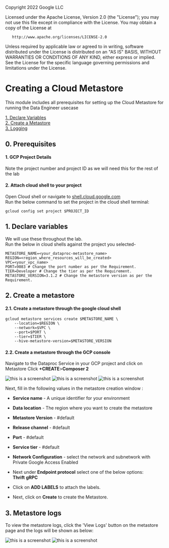 <!---->
  Copyright 2022 Google LLC
 
  Licensed under the Apache License, Version 2.0 (the "License");
  you may not use this file except in compliance with the License.
  You may obtain a copy of the License at
 
       http://www.apache.org/licenses/LICENSE-2.0
 
  Unless required by applicable law or agreed to in writing, software
  distributed under the License is distributed on an "AS IS" BASIS,
  WITHOUT WARRANTIES OR CONDITIONS OF ANY KIND, either express or implied.
  See the License for the specific language governing permissions and
  limitations under the License.
 <!---->

# Creating a Cloud Metastore

This module includes all prerequisites for setting up the Cloud Metastore for running the Data Engineer usecase

[1. Declare Variables](04-metastore-creation-cloud-shell.md#1-declare-variables)<br>
[2. Create a Metastore](04-metastore-creation-cloud-shell.md#2-create-a-metastore)<br>
[3. Logging](04-metastore-creation-cloud-shell.md#3-metastore-logs)

## 0. Prerequisites

#### 1. GCP Project Details

Note the project number and project ID as we will need this for the rest of the lab

#### 2. Attach cloud shell to your project

Open Cloud shell or navigate to [shell.cloud.google.com](https://shell.cloud.google.com) <br>
Run the below command to set the project in the cloud shell terminal:

```
gcloud config set project $PROJECT_ID

```

## 1. Declare variables

We will use these throughout the lab. <br>
Run the below in cloud shells against the project you selected-

```
METASTORE_NAME=<your_dataproc-metastore_name>
REGION=<region_where_resources_will_be_created>
VPC=<your_vpc_name>
PORT=9083 # Change the port number as per the Requirement.
TIER=Developer # Change the tier as per the Requirement.
METASTORE_VERSION=3.1.2 # Change the metastore version as per the Requirement.
```

## 2. Create a metastore 

#### 2.1. Create a metastore through the google cloud shell

```
gcloud metastore services create $METASTORE_NAME \
    --location=$REGION \
    --network=$VPC \
    --port=$PORT \
    --tier=$TIER \
    --hive-metastore-version=$METASTORE_VERSION
```

#### 2.2. Create a metastore through the GCP console

Navigate to the Dataproc Service in your GCP project and click on Metastore 
Click **+CREATE**>**Composer 2**

![this is a screenshot](/images/meta.png)
![this is a screenshot](/images/meta01.png)
![this is a screenshot](/images/meta02.png)

Next, fill in the following values in the metastore creation window :

- **Service name**   - A unique identifier for your environment
- **Data location**     - The region where you want to create the metastore
- **Metastore Version**    - #default
- **Release channel** - #default
- **Port** - #default
- **Service tier** - #default
- **Network Configuration** - select the network and subnetwork with Private Google Access Enabled

- Next under **Endpoint protocol** select one of the below options: <br>
**Thrift** 
**gRPC**

- Click on **ADD LABELS** to attach the labels.
- Next, click on **Create** to create the Metastore.

## 3. Metastore logs

To view the metastore logs, click the 'View Logs' button on the metastore page and the logs will be shown as below:

![this is a screenshot](/images/meta_logs01.png)
![this is a screenshot](/images/meta_logs02.png)